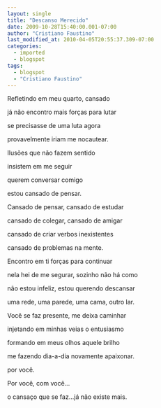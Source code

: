 ```yaml
---
layout: single
title: "Descanso Merecido"
date: 2009-10-28T15:40:00.001-07:00
author: "Cristiano Faustino"
last_modified_at: 2010-04-05T20:55:37.309-07:00
categories:
  - imported
  - blogspot
tags:
  - blogspot
  - "Cristiano Faustino"
---
```


Refletindo em meu quarto, cansado



já não encontro mais forças para lutar



se precisasse de uma luta agora



provavelmente iriam me nocautear.







Ilusões que não fazem sentido



insistem em me seguir



querem conversar comigo



estou cansado de pensar.







Cansado de pensar, cansado de estudar



cansado de colegar, cansado de amigar



cansado de criar verbos inexistentes



cansado de problemas na mente.







Encontro em ti forças para continuar



nela hei de me segurar, sozinho não há como



não estou infeliz, estou querendo descansar



uma rede, uma parede, uma cama, outro lar.







Você se faz presente, me deixa caminhar



injetando em minhas veias o entusiasmo



formando em meus olhos aquele brilho



me fazendo dia-a-dia novamente apaixonar.







por você.







Por você, com você... 



o cansaço que se faz...já não existe mais.